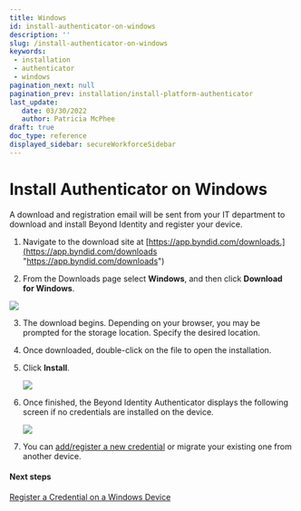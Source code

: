 ```yaml
---
title: Windows
id: install-authenticator-on-windows
description: ''
slug: /install-authenticator-on-windows
keywords: 
 - installation
 - authenticator
 - windows
pagination_next: null
pagination_prev: installation/install-platform-authenticator
last_update: 
   date: 03/30/2022
   author: Patricia McPhee
draft: true
doc_type: reference
displayed_sidebar: secureWorkforceSidebar
---
```


# Install Authenticator on Windows

A download and registration email will be sent from your IT department to download and install Beyond Identity and register your device.

1. Navigate to the download site at [https://app.byndid.com/downloads.](https://app.byndid.com/downloads "https://app.byndid.com/downloads")

2. From the Downloads page select **Windows**, and then click **Download for Windows**.  

  ![](/images/install/download_windows.PNG)

3. The download begins. Depending on your browser, you may be prompted for the storage location. Specify the desired location.

4. Once downloaded, double-click on the file to open the installation.

5. Click **Install**.  

   ![](/images/install/install_windows.png)

6. Once finished, the Beyond Identity Authenticator displays the following screen if no credentials are installed on the device.  

   ![](/images/Credential/no_credentials_on_device_add_credential.png)

7. You can [add/register a new credential](/docs/secure-work/credentials/registering-a-credential-on-a-windows-device) or migrate your existing one from another device.

#### Next steps

[Register a Credential on a Windows Device](/docs/secure-work/credentials/registering-a-credential-on-a-windows-device)